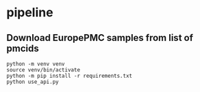 # pipeline

## Download EuropePMC samples from list of pmcids

```
python -m venv venv
source venv/bin/activate
python -m pip install -r requirements.txt
python use_api.py 
```


